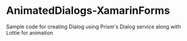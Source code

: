 # AnimatedDialogs-XamarinForms
Sample code for creating Dialog using Prism's Dialog service along with Lottie for animation 
